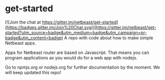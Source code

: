 # get-started

[![Join the chat at https://gitter.im/netbeast/get-started](https://badges.gitter.im/Join%20Chat.svg)](https://gitter.im/netbeast/get-started?utm_source=badge&utm_medium=badge&utm_campaign=pr-badge&utm_content=badge)
A repo with code about how to make simple Netbeast apps.

Apps for Netbeast router are based on Javascript. That means you can program applications as you would do for a web app with nodejs.

Go to npmjs.org or nodejs.org for further documentation by the moment. We will
keep updated this repo!
